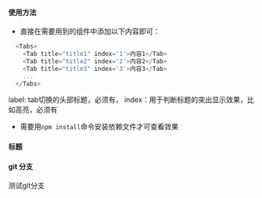 #### 使用方法
 * 直接在需要用到的组件中添加以下内容即可：
  ```js
    <Tabs>
      <Tab title="title1" index='1'>内容1</Tab>
      <Tab title="title2" index='2'>内容2</Tab>
      <Tab title="title3" index='3'>内容3</Tab>
      ...
    </Tabs>
  ```
  label: tab切换的头部标题，必须有，
  index：用于判断标题的突出显示效果，比如高亮，必须有
  * 需要用`npm install`命令安装依赖文件才可查看效果


#### 标题

#### git 分支
测试git分支

